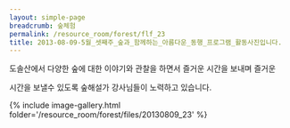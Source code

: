 ```yaml
--- 
layout: simple-page 
breadcrumb: 숲체험 
permalink: /resource_room/forest/flf_23
title: 2013-08-09-5월_셋째주_숲과_함께하는_아름다운_동행_프로그램_활동사진입니다.
--- 
```




도솔산에서 다양한 숲에 대한 이야기와 관찰을 하면서 즐거운 시간을 보내며 즐거운

시간을 보낼수 있도록 숲해설가 강사님들이 노력하고 있습니다.





{% include image-gallery.html folder='/resource_room/forest/files/20130809_23' %}